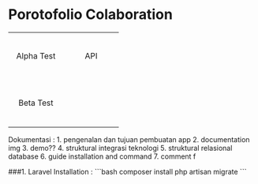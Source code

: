 # Porotofolio Colaboration

<table>
    <tr>
        <td align="center" width="96" height="96">
            Alpha Test
        </td>
        <td align="center" width="96" height="96">
            API
        </td>
    </tr>
    <tr>
        <td align="center" width="96" height="96">
            Beta Test
        </td>
    </tr>
</table>
<p>
Dokumentasi : 
1. pengenalan dan tujuan pembuatan app
2. documentation img
3. demo??
4. struktural integrasi teknologi
5. struktural relasional database
6. guide installation and command
7. comment
f
</p>
###1. Laravel Installation : 
```bash
composer install
php artisan migrate
```
<br>

